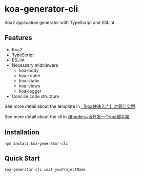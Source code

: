 # koa-generator-cli

Koa2 application generator with TypeScript and ESLint.

## Features

- Koa2
- TypeScript
- ESLint
- Necessary middleware
  - koa-body
  - koa-router
  - koa-static
  - koa-views
  - koa-logger
- Concise code structure

See more detail about the template in [【koa快速入门】之最佳实践](https://juejin.cn/post/7083486008641552397).

See more detail about the cli in [用nodejs+ts开发一个koa脚手架](https://juejin.cn/post/7086340583697940516).

## Installation

```shell
npm install koa-generator-cli
```

## Quick Start

```shell
koa-generator-cli init youProjectName
```

